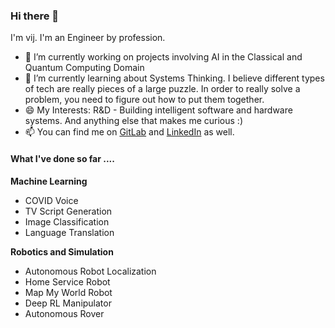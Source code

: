 ### Hi there 👋

I'm vij. I'm an Engineer by profession.

- 🔭 I’m currently working on projects involving AI in the Classical and Quantum Computing Domain
- 🌱 I’m currently learning about Systems Thinking. I believe different types of tech are really pieces of a large puzzle. In order to really solve a problem, you need to figure out how to put them together. 
- 😄 My Interests: R&D - Building intelligent software and hardware systems. And anything else that makes me curious :)
- 📫 You can find me on [GitLab](https://gitlab.com/users/vijpandaturtle) and [LinkedIn](https://www.linkedin.com/in/vijayasriiyer) as well. 

#### What I've done so far ....

**Machine Learning**
- COVID Voice
- TV Script Generation 
- Image Classification 
- Language Translation 

**Robotics and Simulation** 
- Autonomous Robot Localization 
- Home Service Robot 
- Map My World Robot 
- Deep RL Manipulator 
- Autonomous Rover
